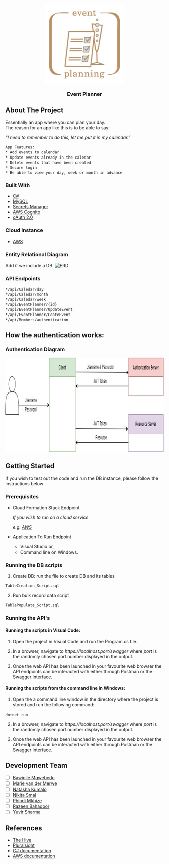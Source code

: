 <!-- PROJECT LOGO -->
<br />
<div align="center">
  <img src="constants/images/Logo.jpg" alt="Logo" width="250" height="250">

<h3 align="center">Event Planner</h3>

  <p align="center">
    
  </p>
</div>

<!-- ABOUT THE PROJECT -->
## About The Project
Essentially an app where you can plan your day.  
The reason for an app like this is to be able to say:

_“I need to remember to do this, let me put it in my calendar.”_

```
App Features: 
* Add events to calendar
* Update events already in the caledar
* Delete events that have been created
* Secure login
* Be able to view your day, week or month in advance
```

### Built With

* [C#](https://docs.microsoft.com/en-us/dotnet/csharp/)
* [MySQL](https://www.mysql.com/)
* [Secrets Manager](https://docs.microsoft.com/en-us/aspnet/core/security/app-secrets?view=aspnetcore-6.0&tabs=windows)
* [AWS Cognito](https://aws.amazon.com/cognito/)
* [oAuth 2.0](https://docs.microsoft.com/en-us/azure/active-directory/develop/v2-oauth2-auth-code-flow)

### Cloud Instance

* [AWS](https://bbd-internal-sso.awsapps.com/start#)

<!-- ERD UPLOAD -->
### Entity Relational Diagram
Add if we include a DB.
 <img src="constants/images/DB_ERD.jpg" alt="ERD" width="250" height="250">

 <!-- API ENDPOINTS-->
 ### API Endpoints
 ```
 */api/Caledar/day
 */api/Caledar/month
 */api/Caledar/week
 */api/EventPlanner/{id}
 */api/EventPlanner/UpdateEvent
 */api/EventPlanner/CeateEvent
 */api/Members/authentication
 ```
 
 <!-- AUTH DESCRIPTION -->
## How the authentication works:

 ### Authentication Diagram
  <img src="constants/images/Auth.jpg" alt="Auth_diagram" width="1000" height="300">

<!-- GETTING STARTED -->
## Getting Started

If you wish to test out the code and run the DB instance, please follow the instructions below

### Prerequisites

* Cloud Formation Stack Endpoint

  _If you wish to run on a cloud service_
  
  _e.g. [AWS](https://bbd-internal-sso.awsapps.com/start#)_

* Application To Run Endpoint
  - Visual Studio or,
  - Command line on Windows.


### Running the DB scripts

1. Create DB: run the file to create DB and its tables
```sh
TableCreation_Script.sql
```

2. Run bulk record data script
```sh
TablePopulate_Script.sql
```

### Running the API's

#### Running the scripts in Visual Code:
1. Open the project in Visual Code and run the Program.cs file.

2. In a browser, navigate to 
_https://localhost:port/swagger_
where _port_ is the randomly chosen port number displayed in the output.

3. Once the web API has been launched in your favourite web browser the API endpoints can be interacted with either through Postman or the Swagger interface.

#### Running the scripts from the command line in Windows:
1. Open the a command line window in the directory where the project is stored and run the following command:
```
dotnet run
```

2. In a browser, navigate to 
_https://localhost:port/swagger_
where _port_ is the randomly chosen port number displayed in the output.

3. Once the web API has been launched in your favourite web browser the API endpoints can be interacted with either through Postman or the Swagger interface.



<!-- MEET THE TEAM -->
## Development Team

- [ ] [Bawinile Mqwebedu](https://github.com/BawinileM)
- [ ] [Marie van der Merwe]()
- [ ] [Natasha Kumalo](https://github.com/Nate-5)
- [ ] [Nikita Smal](https://github.com/nikitasmal)
- [ ] [Phindi Mkhize](https://github.com/Ph1nd1)
- [ ] [Razeen Bahadoor](https://github.com/SparklingCouscous)
- [ ] [Yuvir Sharma](https://github.com/yuviiir)

<!-- REFERENCES -->
## References

* [The Hive](https://the-hive.bbd.co.za/)
* [Pluralsight](https://app.pluralsight.com/)
* [C# documentation](https://docs.microsoft.com/en-us/dotnet/csharp/)
* [AWS documentation](https://docs.aws.amazon.com/)
